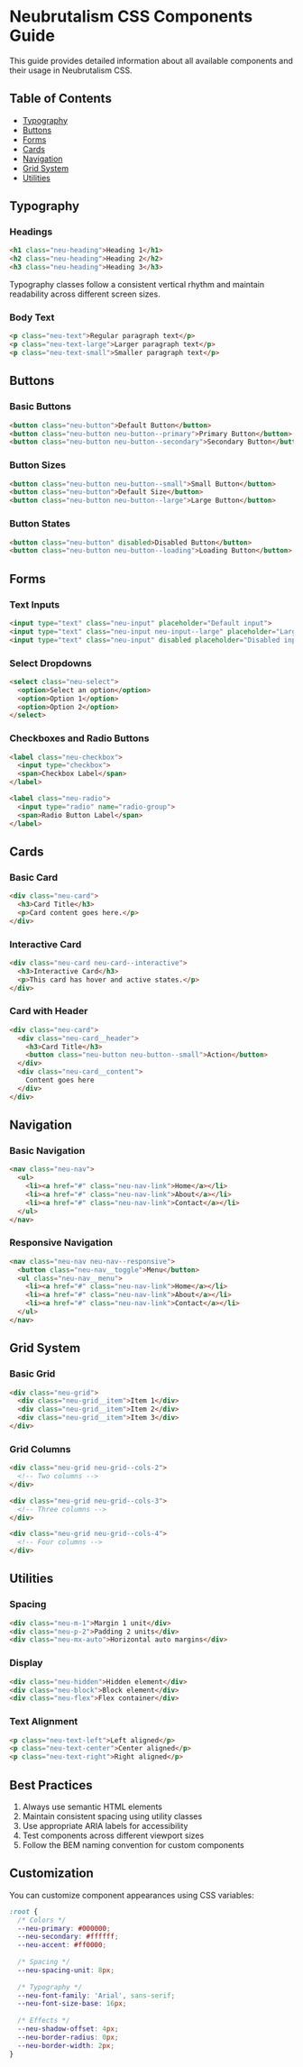 # Neubrutalism CSS Components Guide

This guide provides detailed information about all available components and their usage in Neubrutalism CSS.

## Table of Contents

- [Typography](#typography)
- [Buttons](#buttons)
- [Forms](#forms)
- [Cards](#cards)
- [Navigation](#navigation)
- [Grid System](#grid-system)
- [Utilities](#utilities)

## Typography

### Headings

```html
<h1 class="neu-heading">Heading 1</h1>
<h2 class="neu-heading">Heading 2</h2>
<h3 class="neu-heading">Heading 3</h3>
```

Typography classes follow a consistent vertical rhythm and maintain readability across different screen sizes.

### Body Text

```html
<p class="neu-text">Regular paragraph text</p>
<p class="neu-text-large">Larger paragraph text</p>
<p class="neu-text-small">Smaller paragraph text</p>
```

## Buttons

### Basic Buttons

```html
<button class="neu-button">Default Button</button>
<button class="neu-button neu-button--primary">Primary Button</button>
<button class="neu-button neu-button--secondary">Secondary Button</button>
```

### Button Sizes

```html
<button class="neu-button neu-button--small">Small Button</button>
<button class="neu-button">Default Size</button>
<button class="neu-button neu-button--large">Large Button</button>
```

### Button States

```html
<button class="neu-button" disabled>Disabled Button</button>
<button class="neu-button neu-button--loading">Loading Button</button>
```

## Forms

### Text Inputs

```html
<input type="text" class="neu-input" placeholder="Default input">
<input type="text" class="neu-input neu-input--large" placeholder="Large input">
<input type="text" class="neu-input" disabled placeholder="Disabled input">
```

### Select Dropdowns

```html
<select class="neu-select">
  <option>Select an option</option>
  <option>Option 1</option>
  <option>Option 2</option>
</select>
```

### Checkboxes and Radio Buttons

```html
<label class="neu-checkbox">
  <input type="checkbox">
  <span>Checkbox Label</span>
</label>

<label class="neu-radio">
  <input type="radio" name="radio-group">
  <span>Radio Button Label</span>
</label>
```

## Cards

### Basic Card

```html
<div class="neu-card">
  <h3>Card Title</h3>
  <p>Card content goes here.</p>
</div>
```

### Interactive Card

```html
<div class="neu-card neu-card--interactive">
  <h3>Interactive Card</h3>
  <p>This card has hover and active states.</p>
</div>
```

### Card with Header

```html
<div class="neu-card">
  <div class="neu-card__header">
    <h3>Card Title</h3>
    <button class="neu-button neu-button--small">Action</button>
  </div>
  <div class="neu-card__content">
    Content goes here
  </div>
</div>
```

## Navigation

### Basic Navigation

```html
<nav class="neu-nav">
  <ul>
    <li><a href="#" class="neu-nav-link">Home</a></li>
    <li><a href="#" class="neu-nav-link">About</a></li>
    <li><a href="#" class="neu-nav-link">Contact</a></li>
  </ul>
</nav>
```

### Responsive Navigation

```html
<nav class="neu-nav neu-nav--responsive">
  <button class="neu-nav__toggle">Menu</button>
  <ul class="neu-nav__menu">
    <li><a href="#" class="neu-nav-link">Home</a></li>
    <li><a href="#" class="neu-nav-link">About</a></li>
    <li><a href="#" class="neu-nav-link">Contact</a></li>
  </ul>
</nav>
```

## Grid System

### Basic Grid

```html
<div class="neu-grid">
  <div class="neu-grid__item">Item 1</div>
  <div class="neu-grid__item">Item 2</div>
  <div class="neu-grid__item">Item 3</div>
</div>
```

### Grid Columns

```html
<div class="neu-grid neu-grid--cols-2">
  <!-- Two columns -->
</div>

<div class="neu-grid neu-grid--cols-3">
  <!-- Three columns -->
</div>

<div class="neu-grid neu-grid--cols-4">
  <!-- Four columns -->
</div>
```

## Utilities

### Spacing

```html
<div class="neu-m-1">Margin 1 unit</div>
<div class="neu-p-2">Padding 2 units</div>
<div class="neu-mx-auto">Horizontal auto margins</div>
```

### Display

```html
<div class="neu-hidden">Hidden element</div>
<div class="neu-block">Block element</div>
<div class="neu-flex">Flex container</div>
```

### Text Alignment

```html
<p class="neu-text-left">Left aligned</p>
<p class="neu-text-center">Center aligned</p>
<p class="neu-text-right">Right aligned</p>
```

## Best Practices

1. Always use semantic HTML elements
2. Maintain consistent spacing using utility classes
3. Use appropriate ARIA labels for accessibility
4. Test components across different viewport sizes
5. Follow the BEM naming convention for custom components

## Customization

You can customize component appearances using CSS variables:

```css
:root {
  /* Colors */
  --neu-primary: #000000;
  --neu-secondary: #ffffff;
  --neu-accent: #ff0000;
  
  /* Spacing */
  --neu-spacing-unit: 8px;
  
  /* Typography */
  --neu-font-family: 'Arial', sans-serif;
  --neu-font-size-base: 16px;
  
  /* Effects */
  --neu-shadow-offset: 4px;
  --neu-border-radius: 0px;
  --neu-border-width: 2px;
}
```
